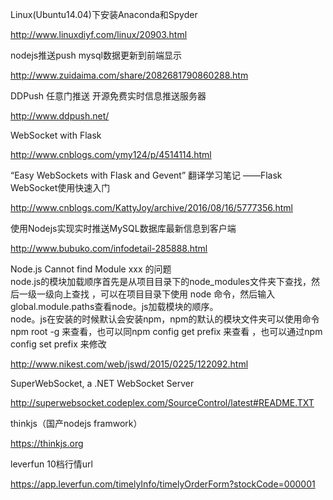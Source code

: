 Linux(Ubuntu14.04)下安装Anaconda和Spyder

http://www.linuxdiyf.com/linux/20903.html

nodejs推送push mysql数据更新到前端显示

http://www.zuidaima.com/share/2082681790860288.htm

DDPush  任意门推送  开源免费实时信息推送服务器

http://www.ddpush.net/

WebSocket with Flask

http://www.cnblogs.com/ymy124/p/4514114.html

“Easy WebSockets with Flask and Gevent” 翻译学习笔记 ——Flask WebSocket使用快速入门

http://www.cnblogs.com/KattyJoy/archive/2016/08/16/5777356.html

使用Nodejs实现实时推送MySQL数据库最新信息到客户端

http://www.bubuko.com/infodetail-285888.html

Node.js Cannot find Module xxx 的问题
<br>node.js的模块加载顺序首先是从项目目录下的node_modules文件夹下查找，然后一级一级向上查找 ，可以在项目目录下使用 node 命令，然后输入 global.module.paths查看node。js加载模块的顺序。
<br>node。js在安装的时候默认会安装npm，npm的默认的模块文件夹可以使用命令 npm root -g 来查看，也可以同npm config get prefix 来查看 ，也可以通过npm config set prefix 来修改

http://www.nikest.com/web/jswd/2015/0225/122092.html

SuperWebSocket, a .NET WebSocket Server

http://superwebsocket.codeplex.com/SourceControl/latest#README.TXT

thinkjs（国产nodejs framwork）

https://thinkjs.org

leverfun 10档行情url

https://app.leverfun.com/timelyInfo/timelyOrderForm?stockCode=000001
